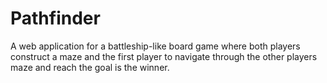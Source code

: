 # Pathfinder

A web application for a battleship-like board game where both players construct a maze
and the first player to navigate through the other players maze and reach
the goal is the winner.
